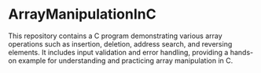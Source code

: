 # ArrayManipulationInC
This repository contains a C program demonstrating various array operations such as insertion, deletion, address search, and reversing elements. It includes input validation and error handling, providing a hands-on example for understanding and practicing array manipulation in C.
